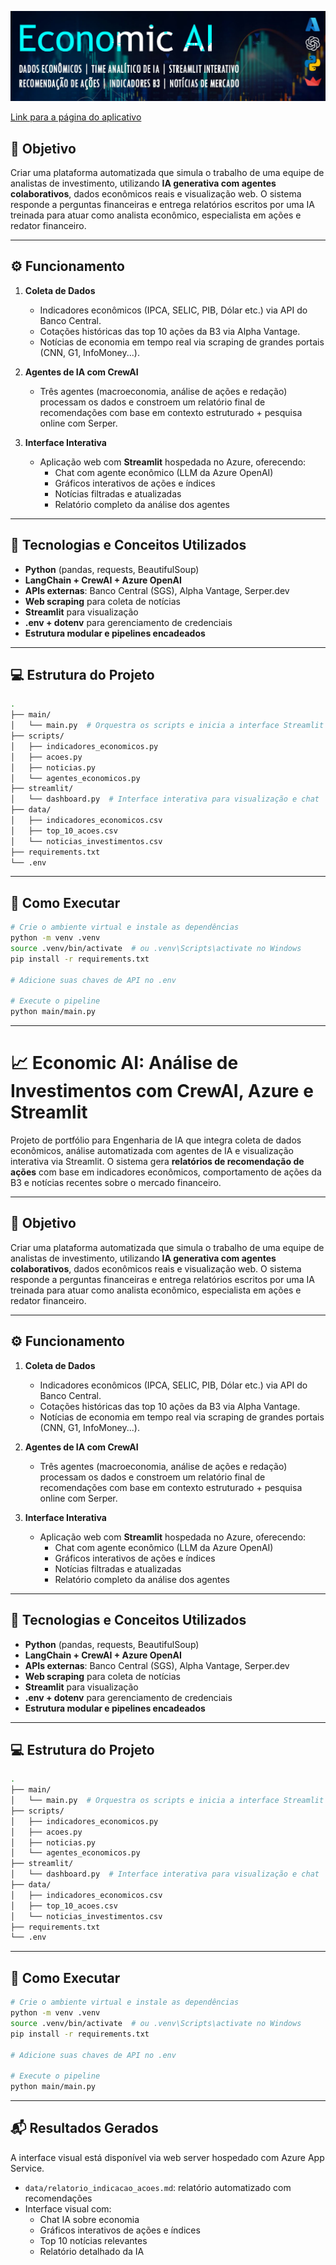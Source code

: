 ![Banner](img/economic_ai_banner.jpg)

[Link para a página do aplicativo](https://pagina-saida-hwgjgkdbhvb2ctbj.canadacentral-01.azurewebsites.net)

## 🎯 Objetivo

Criar uma plataforma automatizada que simula o trabalho de uma equipe de analistas de investimento, utilizando **IA generativa com agentes colaborativos**, dados econômicos reais e visualização web. O sistema responde a perguntas financeiras e entrega relatórios escritos por uma IA treinada para atuar como analista econômico, especialista em ações e redator financeiro.

---

## ⚙️ Funcionamento

1. **Coleta de Dados**
   - Indicadores econômicos (IPCA, SELIC, PIB, Dólar etc.) via API do Banco Central.
   - Cotações históricas das top 10 ações da B3 via Alpha Vantage.
   - Notícias de economia em tempo real via scraping de grandes portais (CNN, G1, InfoMoney...).

2. **Agentes de IA com CrewAI**
   - Três agentes (macroeconomia, análise de ações e redação) processam os dados e constroem um relatório final de recomendações com base em contexto estruturado + pesquisa online com Serper.

3. **Interface Interativa**
   - Aplicação web com **Streamlit** hospedada no Azure, oferecendo:
     - Chat com agente econômico (LLM da Azure OpenAI)
     - Gráficos interativos de ações e índices
     - Notícias filtradas e atualizadas
     - Relatório completo da análise dos agentes

---

## 🧠 Tecnologias e Conceitos Utilizados

- **Python** (pandas, requests, BeautifulSoup)
- **LangChain + CrewAI + Azure OpenAI**
- **APIs externas**: Banco Central (SGS), Alpha Vantage, Serper.dev
- **Web scraping** para coleta de notícias
- **Streamlit** para visualização
- **.env + dotenv** para gerenciamento de credenciais
- **Estrutura modular e pipelines encadeados**

---

## 💻 Estrutura do Projeto

```bash
.
├── main/
│   └── main.py  # Orquestra os scripts e inicia a interface Streamlit
├── scripts/
│   ├── indicadores_economicos.py
│   ├── acoes.py
│   ├── noticias.py
│   └── agentes_economicos.py
├── streamlit/
│   └── dashboard.py  # Interface interativa para visualização e chat
├── data/
│   ├── indicadores_economicos.csv
│   ├── top_10_acoes.csv
│   └── noticias_investimentos.csv
├── requirements.txt
└── .env
```

---

## 🚀 Como Executar

```bash
# Crie o ambiente virtual e instale as dependências
python -m venv .venv
source .venv/bin/activate  # ou .venv\Scripts\activate no Windows
pip install -r requirements.txt

# Adicione suas chaves de API no .env

# Execute o pipeline
python main/main.py
```

---

# 📈 Economic AI: Análise de Investimentos com CrewAI, Azure e Streamlit

Projeto de portfólio para Engenharia de IA que integra coleta de dados econômicos, análise automatizada com agentes de IA e visualização interativa via Streamlit. O sistema gera **relatórios de recomendação de ações** com base em indicadores econômicos, comportamento de ações da B3 e notícias recentes sobre o mercado financeiro.

---

## 🎯 Objetivo

Criar uma plataforma automatizada que simula o trabalho de uma equipe de analistas de investimento, utilizando **IA generativa com agentes colaborativos**, dados econômicos reais e visualização web. O sistema responde a perguntas financeiras e entrega relatórios escritos por uma IA treinada para atuar como analista econômico, especialista em ações e redator financeiro.

---

## ⚙️ Funcionamento

1. **Coleta de Dados**
   - Indicadores econômicos (IPCA, SELIC, PIB, Dólar etc.) via API do Banco Central.
   - Cotações históricas das top 10 ações da B3 via Alpha Vantage.
   - Notícias de economia em tempo real via scraping de grandes portais (CNN, G1, InfoMoney...).

2. **Agentes de IA com CrewAI**
   - Três agentes (macroeconomia, análise de ações e redação) processam os dados e constroem um relatório final de recomendações com base em contexto estruturado + pesquisa online com Serper.

3. **Interface Interativa**
   - Aplicação web com **Streamlit** hospedada no Azure, oferecendo:
     - Chat com agente econômico (LLM da Azure OpenAI)
     - Gráficos interativos de ações e índices
     - Notícias filtradas e atualizadas
     - Relatório completo da análise dos agentes

---

## 🧠 Tecnologias e Conceitos Utilizados

- **Python** (pandas, requests, BeautifulSoup)
- **LangChain + CrewAI + Azure OpenAI**
- **APIs externas**: Banco Central (SGS), Alpha Vantage, Serper.dev
- **Web scraping** para coleta de notícias
- **Streamlit** para visualização
- **.env + dotenv** para gerenciamento de credenciais
- **Estrutura modular e pipelines encadeados**

---

## 💻 Estrutura do Projeto

```bash
.
├── main/
│   └── main.py  # Orquestra os scripts e inicia a interface Streamlit
├── scripts/
│   ├── indicadores_economicos.py
│   ├── acoes.py
│   ├── noticias.py
│   └── agentes_economicos.py
├── streamlit/
│   └── dashboard.py  # Interface interativa para visualização e chat
├── data/
│   ├── indicadores_economicos.csv
│   ├── top_10_acoes.csv
│   └── noticias_investimentos.csv
├── requirements.txt
└── .env
```

---

## 🚀 Como Executar

```bash
# Crie o ambiente virtual e instale as dependências
python -m venv .venv
source .venv/bin/activate  # ou .venv\Scripts\activate no Windows
pip install -r requirements.txt

# Adicione suas chaves de API no .env

# Execute o pipeline
python main/main.py
```

---

## 📬 Resultados Gerados

A interface visual está disponível via web server hospedado com Azure App Service.

- `data/relatorio_indicacao_acoes.md`: relatório automatizado com recomendações
- Interface visual com:
  - Chat IA sobre economia
  - Gráficos interativos de ações e índices
  - Top 10 notícias relevantes
  - Relatório detalhado da IA

